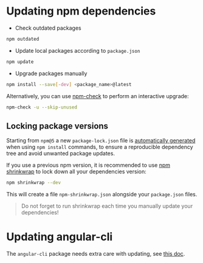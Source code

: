 # Updating npm dependencies

- Check outdated packages
```bash
npm outdated 
```

- Update local packages according to `package.json`
```bash
npm update
```

- Upgrade packages manually
```sh
npm install --save[-dev] <package_name>@latest
```

Alternatively, you can use [npm-check](https://github.com/dylang/npm-check) to perform an interactive upgrade:
```sh
npm-check -u --skip-unused
```

## Locking package versions

Starting from `npm@5` a new `package-lock.json` file is
[automatically generated](https://docs.npmjs.com/files/package-locks) when using `npm install` commands, to ensure a
reproducible dependency tree and avoid unwanted package updates.

If you use a previous npm version, it is recommended to use [npm shrinkwrap](https://docs.npmjs.com/cli/shrinkwrap) to
lock down all your dependencies version:
```sh
npm shrinkwrap --dev
```

This will create a file `npm-shrinkwrap.json` alongside your `package.json` files.
 
> Do not forget to run shrinkwrap each time you manually update your dependencies! 

# Updating angular-cli

The `angular-cli` package needs extra care with updating, see
[this doc](https://github.com/angular/angular-cli#updating-angular-cli).
